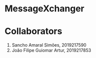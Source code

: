 # MessageXchanger

# Collaborators
1. Sancho Amaral Simões, 2019217590
2. João Filipe Guiomar Artur, 2019217853
